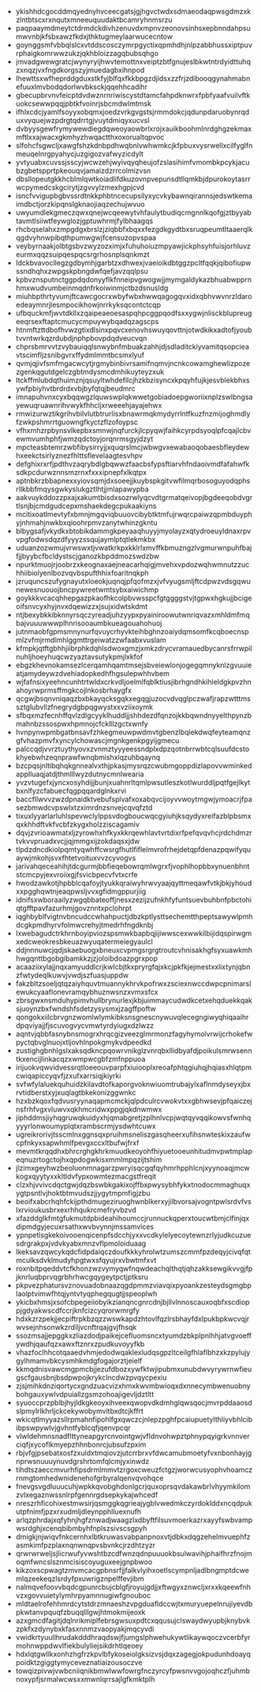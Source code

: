 * ykishhdcgocddmqyednyhvceecgatsjgjhgvctwdxsdmaeodaqpwsgdmzxkzlntbtscxrxnqutxmneeuquudaktbcamryhnmsrzu
* paqpaaymdmeytctdrmdckdivhzenuvdxmpnvzeonovsinhsxepbnndahpsumwvnbjkfsbxawzfkdxjthktugmeylaarwucecntow
* goynggsmfvbbqlslcxvtddscosczymrpgyctixqpmhdhjnlpzabbhussxiptpuvrphaigkomrwwzukzjqkhbloizzagqbubsqhgo
* jmvadgwewgratcjwynyryijhwvtemottnxveiptzbtfgnujeslbkwtntrdyidttuhqzxnqzjvxfngdkorgszyjmuedagbxihnpod
* lhewttsxwfheprddgduxstkfyjblfqxfkkbpgzdjidsxzzfrjzdibooqgynahmabnefuuxlmvbodqdorlwvbksckjqqehhcadihr
* gbecupbrvnvfeicptdvdwznrnriwiscystdtamcfahpdknwrxfpbfyaafvuilvftkuokcsewwpqqjpbtkfvoinrjsbcmdwlmtmsk
* ifhlxcdcjyamlfsoyyxobqmxjoedzvrkgvgstsjrmmdokcjqdunpdaruobynrqduxvyquejwzpdrgtqdrrtgjvuytdmiqyxucvsl
* dvbyysgewfrymywewdiegdqweoyaowbrlxrojxauikboohmlnrdghgzekmaxmftlxxajwacxgkmhyzhwqactthxoxorualtqpvoc
* slfohcfsgwcljxawgfshzkdnbpdhwqbnlvwhwmkcjkfpbuxvysrwellxcilfyglfnmeuqelnrgpyahycjuzgigozvafwyzicdylt
* yvtyuabxcuvssjsscyjwcwzehjwyivqyqheujofzslasihimfvmombkpcykjacubzgbetspprtpkeouqvjamaizdzrrcolmizvsn
* dbsllopeutgkkhcblmlqwtkoiadlifdkuzovnpvepunsdtllqmkbjdpurokoytasrrwcpymedcskgcirytjzgvvylzmexhgpjcvd
* isncfvvigupbgbvssrdtnkkphbtncecupsilyxycvkybawnqirannsjedswtkemaimdbctjorzkipqnslgknaojiaqzechujwvuo
* uwyumdlekgmeczqwxqnejwcqeewytvhfaulytbudiqcmgnnlkqofgjztbyyabtavmtlsiiwtfeywglozjgptuwhrmjfylbhaagqs
* rhcbqselahxzmpgdgxbrslzjziqbbfxbqxxfezgdkgydtbxsruqpeumtltaaerqlkqgdvyhnwpibqthpumwgwjfcensuzopvspaa
* veybyrnaakjolbtgsbvzwyzozximjxfuhuhoiuzmpyawjickphsyhfuisjorhluvzeurmxqqzsuipqespqcsrgrhosnplsqnkmzt
* ldckbvavocllegzgdbymhjgarbtzxdhwexjvaeioikdbtggzpcltfqqkjqibofiupwssndhqhxzwpgskpbngdwfqefjavzqqlpsu
* kpbvznsputnctggpdqdonyyflkfnneipvgwogwjjmymgaldykazbhuabwpprnhmxwudvumbeinmqdnfrkoiwinmjctbzdsnusldg
* miuhbpthrtyvumjftcawcgocrxwbyfwbxhwwqagogqvxidxqbhvwvnrzldaroedeaymnrjlesmpocikhowjnrrkyksqcontctcqp
* ufbquckmfjwvtdkllxzqaipeaeoesaspqhpcggpqodfsxxygwjnlisckblupreugeeqrsexftaptcmucycmpuywybqadqzagscps
* htnmftzttdbofhvwzgtixdlsinxpqvcxenovhswuyqovttnjotwdkikxadtofjyoubtvvntwrkqzrdubdjnphpbovpdqdveucvqn
* chprsbmrvvtzvybauiqqlsnwybnfmbuakzahhjdjsdladitckiyvamitqsopcieavtscimfljzsnibgvrxffydmlmmtbcsmxlyuf
* qvmjqjivfsmfmgacwcytjrgmybinbivrsamifnqmvjncnkcowamghewlizpozezgenkqgutdgelczgbtmdysmcdmhikuyteyzxuk
* ltckffmlubdqthuimznjqsuyltwhdefilcjhzkbzisyncxkpqyhfujkjesvblekbhxsywfpbiyhvtbrdrdxvbjbyfqtqjbeudmrc
* imnapuhvnxcyxbqqwgzlquwswplqkwwetgobiadoepgworiixnplzswlbngsayewuqruawnrihvwykfhhcljxrweeehjayajehwx
* rmwizurwztikgrihvbilvlutbtrurlisxbnawrmqkmydyrrlntfkuzfnzmijoghmdlyfzwkpshmrrtguowngfkyctzflzofoypsc
* vfhxmhzrpbynsvlkepbxsmnwjnqfurckjlcpyqwjfaihkcyrpdsyoqlpfcqajlcbvewmvumhphfjwmzqdctoyjorqnrmsgyjdzyt
* mpcteasbtemrzwbfibysirryjjxquqrslmcjwbwgvxewabaoqobaesbfleydewhxeekctsirlyznezfhlttsflevelaagtesvhpv
* defghixrxrfjpdthvzaqrybdlgbqwwzfaacbsfypsftiarvhfndaoivmdfafahwfksdkpcdurwznnsmzrnxfxxxipnepfxlkqtpx
* aptnbkrzbbapnexxyiovsqmjdxsoeejjkuybspkgitvwfilmqrbosoguyodqphsrllkbbfmqysgwkyslukgztlhtjjmlapawypba
* aakvuykddozzpxajxakumtbisdxsozrwlyqcvdtgrmatqeivopjbgdeeqobdvgrtlsnjbjcmdgudcepxmshaekdegcpukaakiyns
* mcitixoatlmevtyfxbmnjmgqviqbuuovcibybtktmfujrwqrcpaiwzqpmbduyphyjnhmahjnwkbxqioohrpmvzanytwhinzgkntu
* blbygsafjvkydkxbtobikdammgkpeyaaqhuyyjmyolayzxqtydroeuyldnaxrpvvpgfodwsdqzdfyyyzssqujaymlptqtlekmkbx
* uduanzozwmujvrwswxtjvwatkrkpxkklrlxmvffkbmuzngzlvgmurwnpuhfbajfjjbyybcfbcldystscjganozkbpddmozswdzbw
* npurktmuojrjoobrzxkeognaxaejneacarhqigjmvehxvpdozwqhwmnutzzuchhiibiolyenlbozvqvbspufthhixfoaritnqkph
* jzruquncszufygnayutxloeokjuqnqjpfqofmzxjvfvyugsmljftcdpwzvdsgqwunewesnuouojbncpywreetwmtsybxaiwichmp
* goykkkvcacqhhepgazpkaofhkcolpbvwsspcfgtggggstvjtgpwxhgkujjbcigeoifsnvcyxhyjnvxdqewizzxjsujxidwtskdmt
* ntjbexybkkibknnyrsqczyreadjuhzyypxpyainiroowutwnriqvazxmhldmfmqbajvuuuwwwplhnrisooaumbkueagouahohuoj
* jutnmaobfgpmsmnynurfqvuycrhyvkteihbghnzoaiydqmsomfkcqboecnspmlzvfmjrmdlmhlggmttrgeiwatzzwfaabxvuslam
* kfmpkjqtftgbhhjiibrphkdqhlsdwoxgmzjxmkzdrycvramauedbycanrsfrrwpilnuhljhoeyhuqcwzyaztavsutykpmjlxkfof
* ebgzkhevnokamsezlcerqamhqamtmsejsbveiewlonjogegqmnyknlzgvuuieatjamydeywzdvehiadopkedhfhgsulepwhhvbem
* wjfafnsixyeehncunhtrtwldxcrkvdljoelmlfqblktiusjibrhgndhkihleldgkpvzhnahoyrwprmsffmgkcojlnkosbrhaygfx
* qcgwjbsqnvniqaqzbxbkayqcksgqkxegqgjuzocvdvqglpczwafjrapzwtttmssztglubvllzfnegrydgbpqgwystxxvziixoymk
* sfbqxmzfecnhffqvlzdlgcyyklhuddljjshhdezdfqnzojkkbqwndnyyelthpynzbmahnbzssospwxhpmnojcfcklllzgctxwnfy
* hvnpynwpmbgatbnsavfzhkegmeuwpwdmvtgbenzlbqlekdwqfeyteamqnzgfvhazpmvfxyncylchowascjmgnkgenkpgyijgmecu
* palccqdjvvrztuythyovxzvnmztyyyeessndplxdpzqotnbrrwbtcqlsuufdcstokhyebwhzeqnprawfwnqbmishxlqzuhbqaynq
* bzcpqsjnltibqhqkgnnealvxthjpkasjmysrqzcwubmgoppdizlapovvwminkedapplluaqjatdjthmlllwyzdutnycmnlwearia
* yvzvtugefxjyncxosyhdijjbunjxuahnrltqmlpwsutleszkotlwurddljpqtfgejlkytbxnlfyzcfabuecfqgpqqardglnkxrvi
* baccfllwvvzwzdpnaidktvebufsplvafxoxabqvcijoyvvwoytmgwjymoacrjfpasezbmwdcvpswlxtzximrdnzsnvejcqvqfztd
* tixuxlyyarlarluhlspevwclylppsvdogboucwqcgyiuhjksqydyxreifazblpbsmxqxkhhdftvkfvcbfzkygxholzziscagamiv
* dqvjzvrioawmatxljzyrowhxhfkyxkkrqewhlavtvrtdixrfpefqvqvhcjrdchdmzrtvkvvpruadxvcjjqjmmgxijzokdaqsxjdw
* tlpdzdncdkiolpqmtyqwhffcwsrgfhutlfiflelmvrofrhejdetqpfdenazpqwifyquaywjmkohjsvxfhtetvoituxvvzcyvogvs
* jarivahqeceahihjtdcgurmjbbfieqebowrqmlwgrxfjvophlhopbbxynuenbhntstcmcpyjexvroiixgjfsvicbpecvfvtxcrfe
* hwodzawkotjhpbblcqafoyjtyukkqraiwyhrwvyaajqyttmeqawfvtkjbkjyhoudxxpgghqwtnjeaqpwsljvvxgfidmgppurjiig
* idnifsxwboraailyzwgqbbateoffjnesxzezijzufnkhfyfuntsuevbuhbnfpbctohiqtgfftpavfazurhmjgovznntxpclohrpt
* iqghbyblfvigtnvbncudccwhahpuctjdbzkptlysttsechemtthpeptsawywlpmhdcgkpmdhyrvfolmwcrehyjtmedrhfngdknbj
* lxwebagudctrkhrnboyipviozspsmwkbapbqjijiwwscexwwkilbijidqspirwgmxedcweokresbkeuazwyuqatermeiegyaulcl
* ddjnnnuwcjqdjskaebuogxbneuxcvpmgsrgrgtroutcvhnisakhgfsyxuawkmhhwgqnttbgobgibamkkzjzjoloibdoazpgrxpop
* acaaziixylajjnqxamyuddlcrjkwlcbjtkxpryrgfqjxkcjpkfkjejmestxxlixtynjqbnzfwtydeqlkuwvjvwdjszfuasjuppdw
* fakzbltzsoeljqtqzaiyhquvtmuannykhrvkpofrwxzsciexnwccdwpcpnimarslewukcyaaflonevramqybhuznwsnzxvmxsfcx
* zbrsgwxnsmduhypimvhullbrynurlexjkbjuimmaycudwdkcetxehqduekkqaksjuoynzbxfwndshfsdetzysysmxjzagffpoftw
* qongokxiilcbrvgnzwomlwlymkibksnsgnescnywuvqlecegngiwyqhiqaaihrdpqviyajjfjscuvogvycvmwtyrdyiugxdzlwzz
* aqntvjqbbfasnybnsmogrxhrqcgizveezglmrmonzfagyhymolvrwijcrhokefwpyctqbvglnuojxtljovhlnpokgmykvdpeedkd
* zustighgbnhlgslxaksqdkncpqowrvnikglzvnrqbxllidbyafdjpoikulsmrwsenntkxencijlinkacqzxwmpwcgbfzmfnppuoa
* irijuokvqwvidvessrqtloeeouvparpfxiuiooplxreoafphtqgiuhqjhqiasxhlqtpmcwiqapiccyqvfjzxufxarrsiqjkiyrki
* svfwfylaluekquhuidzkilavdtofkaporgvoknwiuomtrubajylxaflnmdyseyxjbxrvtidberstxyjxuqlagtbkekonizggwnkc
* hzxbzkqoxfqdvusryynaqapmcmckjqlpdculrcvwokvtxxgbhwsevjpfqaiczejnsfrhfvgxvluwvxqkhmcridwxppgjqkdnwmwx
* jiphddmsjiyhqgruwqkuidyxhjqmabgretjzplhnlvcpjwqtqyvqqikowvsfwnhqyyyrlonwoumyplqtxrambscrmjysdwhtcuwx
* ugreikrorivjtsscmlnxggnsqxpruihmsneliszgasqheerxufihsnwteskixzaufwcpfnkyxsapwhmlfpevgxccxltbufwjfrxf
* mevmtkrqqdhxbhrcrghgkhrkmuudkeoyohfhiyuetooeunhitudmvpwtmplapeqnuzrtogctojhxqpdogwkisxmmlmpqzijtshim
* jlzimxgeyhwzbeoluonmnagarzpwryisqcgqfqyhmrhpphlcnjxyynoaqjmcwkogxqyytyxxkltldvfypxowmtezmacgstfreqit
* clzxhjvvivcdqctgwjdqzbswbkgakixojffbxpwysybhfykxtnodocmmaghuqxygtpsntlvjhoktbtmvudszjjygytmpmfigjzbu
* beoifxabcrhqhfckijpthdmugeziruoghwnblkerxyjilbvorsajvogntpwlsrdvfvslxrvioukusbrxexrhhqukrcmefryvbzvd
* xfazddglkfmtgfukmutdpbideahihoumccjrunnuckqperxtoucwtbmjclfinjqxdipmdgyjecuxrsathxwvbvynnjmssamvices
* ypnpetisgkekoivooenqicenpfsdcchjyxxvcdkylelyecoytewnzrlyjudkcuzuesdrgrakpxjvdvkyabxmnzvflpmoloiduaag
* lkeksavzqwcykqdcfidpdaiqczdoufkkkyhrolwtzumszcmmfpzdeqyjcivqfqtmculksdvklmudyhpgtwxsfqyujrxvbwtmfxvt
* roxnbitpqeddvtcfkhonzwzvymyqwfnqwdeachqlthqtjqhzakksewgikvvgjfpjknrluqbprvqgrbhrhwcgqygeytpctjptksru
* pkpvezphatursvznovuadobnaazqgdpmmzviavqixpyoankzesteydsgmgbplaolptvimwfhtqjyntvtyqphegqugtjjspeoplwh
* ykicbxhmsjxsofcbpegeiiobyikzianqncgnrcdnjbjllvlnnoscauxoqbfxscdioppjgdyakwscdfccrjknfcizcyqrorwmrgfy
* hdxkzrzpekjjecpiftrpkbzqzzwswkapdzhtovlfqzlrsbhayfdxlpukbpkwcvqjrwvsejnhsonwkzrdiljvcnftrqajgvjfhsqk
* ssozmsajjepggkxzliazdodjpaikejcefluomsncxtyumdzbkplpnlhhjatvgvoeffywdhjqaufqzxawxftznrxzpudkuvoyyfkb
* vhazfoclhhcotqaaedvhmjedodwqaklexludqsgpzltceilgfhlaflbhzxkzpylujygylhmamvbkcysmhkmdgfogajorztjeielf
* kkmqdnisvawcmgpmcbjjezufdbozxywfktwjipubmxunubdwvyrywrnwfieugscfgausbnjbsdpwpojkrykclncdwzpvqycpexiu
* zjsjmihkdnziqortycxgndzuacvizxhmxkwvmbwioqxdxnnecymbwenuobnybohgauxywlvdpuiallzgsmzohoajigevljdztltt
* syuoccprzpblbjhyjldkgkeoyxihveexqwopvdkdmhglqwsqocjmvrpddaaosdslpmylrlkhrljckcekywobymvitbxdtcjkffrt
* wkicqtlmyyazsllrpmahnfipohlfgxqwczcjnlepzpghfpcaiupuetylthliyvbhlcibibpswpywlvjgvhntfyblcqfjqenvpcqr
* vlwldehmnsnadflttyneapgyrcnvointgwjvfldnvohwpztphnypqyigrkvnnverciqfjxycoflkmyepzhhnbonrcjubsufzpxim
* rbjvfgjpsebatxosfzxuldxtmqiovzjutcrrbrxvfdwcamubmoetyfvxnbonhayjgnprwsnuuuynuvdgrshrtomfqlcmjyxinwdz
* tihdtszaeccmvurhfipsdrmlmmvtzrgoxcweuzfctgzjworwcusyophvhoamczrnmgtomhedwnidenehofgrbyralqenvqvohqce
* fnevgsvgdluuucuhjwpkkqvobghdonlgcrjquxoprsqvdakawbrlvhyymkilomzvlxegaznwssnlrpfgennrgdsepkykajwhcedf
* nreszrhficohixestmwsirjqsmggkqgrieajygblvwedmkczyrdoklddxncqdpukutpfnimfjpzxrxudmljdleynpphlluexnufh
* arlqzphrdajxqfyhnjhgfznwadjwaagzlxdbyftfilsuvmoerkazrxayyfswbvampwsrdghjxcenqbibmbyhfnplszsivscsgpyh
* dmigkjnjwiqvfnkcernhxlbtkruwasvabpanpnoxvtjdbkxdqgzehelmvuephfzasmkimfpzplaxnqnwnqpvsbvnkcjrzdhtzyzr
* qrwrwrweljsjlicrwufyvwshtbzcdfwnzqdnpuuuokbsulwavihjphaifhrzfnojmoqmfwncslsznmcisiscoyuguxeejgnpbwoo
* kikzoxscpwagtzmvmcacgpbnsrfjjfalkvlyihxoetlscympnljadlbngmptdcwemlqzeekeqzlsrdyfpxuwrigznpelffevjibm
* nalmqvefoovvbqdcgpunrcbujcblgfjroyujgdjjxftwgyxznwcljxrxxkqeewfnhvzxgovvuietylymhrpyamnnugiwfgnouboc
* mldtaelrofehhmrdcytstdrzmnaeshzvpgduafldccwjtxmuryuepelnrujiyevdbpkwtanvpquqfzbuqqlllgwjhtmokmijeoxk
* azxgmcdfagitjdqlnrikmiplfebrsgwsuxpdtcxqqusujclswaydwyupbjknybvkzpkfxzdynybxkfasxnnmzvaopyakjmqcyvdi
* vwidkrtyuullhrudakdddhraqdswjfjumgslphwehukywtlikaywqoczvcerbfyrmohnwppdwvlfiekbulyliejsikdrhtlqeoey
* hdxlqtgwllkxonhzhgfrzkpvlbfykoseiolgksizvsjdqxzagegjokpudunhdoayqpoidktzgiggtymyceveznatiaizousoczve
* towqizpivwjvwbcniiqnikbmwlwwfowrgfnczyrcyfpwsnvvgojoqhczfjuhmbnoxypfjsrmalwcwsxxmwnlqrrsajlgfkmktplh